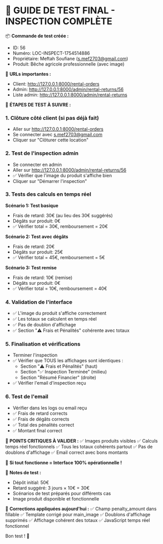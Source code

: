 🎯 GUIDE DE TEST FINAL - INSPECTION COMPLÈTE
===========================================

📦 **Commande de test créée :**
   - ID: 56
   - Numéro: LOC-INSPECT-1754514886
   - Propriétaire: Meftah Soufiane (s.mef2703@gmail.com)
   - Produit: Bêche agricole professionnelle (avec image)

🔗 **URLs importantes :**
   - Client: http://127.0.0.1:8000/rental-orders
   - Admin: http://127.0.0.1:8000/admin/rental-returns/56
   - Liste admin: http://127.0.0.1:8000/admin/rental-returns

🧪 **ÉTAPES DE TEST À SUIVRE :**

### 1. Clôture côté client (si pas déjà fait)
   - Aller sur http://127.0.0.1:8000/rental-orders
   - Se connecter avec s.mef2703@gmail.com
   - Cliquer sur "Clôturer cette location"

### 2. Test de l'inspection admin
   - Se connecter en admin
   - Aller sur http://127.0.0.1:8000/admin/rental-returns/56
   - ✅ Vérifier que l'image du produit s'affiche bien
   - Cliquer sur "Démarrer l'inspection"

### 3. Tests des calculs en temps réel
   **Scénario 1: Test basique**
   - Frais de retard: 30€ (au lieu des 30€ suggérés)
   - Dégâts sur produit: 0€
   - ✅ Vérifier total = 30€, remboursement = 20€

   **Scénario 2: Test avec dégâts**
   - Frais de retard: 20€
   - Dégâts sur produit: 25€
   - ✅ Vérifier total = 45€, remboursement = 5€

   **Scénario 3: Test remise**
   - Frais de retard: 10€ (remise)
   - Dégâts sur produit: 0€
   - ✅ Vérifier total = 10€, remboursement = 40€

### 4. Validation de l'interface
   - ✅ L'image du produit s'affiche correctement
   - ✅ Les totaux se calculent en temps réel
   - ✅ Pas de doublon d'affichage
   - ✅ Section "⚠️ Frais et Pénalités" cohérente avec totaux

### 5. Finalisation et vérifications
   - Terminer l'inspection
   - ✅ Vérifier que TOUS les affichages sont identiques :
     * Section "⚠️ Frais et Pénalités" (haut)
     * Section "✅ Inspection Terminée" (milieu)
     * Section "Résumé Financier" (droite)
   - ✅ Vérifier l'email d'inspection reçu

### 6. Test de l'email
   - Vérifier dans les logs ou email reçu
   - ✅ Frais de retard corrects
   - ✅ Frais de dégâts corrects
   - ✅ Total des pénalités correct
   - ✅ Montant final correct

🎯 **POINTS CRITIQUES À VALIDER :**
   ✅ Images produits visibles
   ✅ Calculs temps réel fonctionnels
   ✅ Tous les totaux cohérents partout
   ✅ Pas de doublons d'affichage
   ✅ Email correct avec bons montants

🚀 **Si tout fonctionne = Interface 100% opérationnelle !**

📝 **Notes de test :**
   - Dépôt initial: 50€
   - Retard suggéré: 3 jours × 10€ = 30€
   - Scénarios de test préparés pour différents cas
   - Image produit disponible et fonctionnelle

🔧 **Corrections appliquées aujourd'hui :**
   ✅ Champ penalty_amount dans fillable
   ✅ Template corrigé pour main_image
   ✅ Doublons d'affichage supprimés
   ✅ Affichage cohérent des totaux
   ✅ JavaScript temps réel fonctionnel

Bon test ! 🎉
